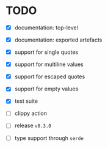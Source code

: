 # TODO

* [x] documentation: top-level 

* [x] documentation: exported artefacts

* [x] support for single quotes

* [x] support for multiline values

* [x] support for escaped quotes

* [x] support for empty values

* [x] test suite

* [ ] clippy action

* [ ] release `v0.3.0`

* [ ] type support through `serde`
